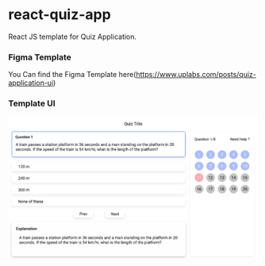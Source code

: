 # react-quiz-app

React JS template for Quiz Application.

### **Figma Template**

You Can find the Figma Template here(https://www.uplabs.com/posts/quiz-application-ui)

### **Template UI**
![alt UI](https://github.com/MohanSai1997/react-quiz-app/blob/master/images/UI.png?raw=true)
